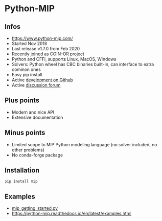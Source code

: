 # Python-MIP

## Infos

* https://www.python-mip.com/
* Started Nov 2018
* Last release v1.7.0 from Feb 2020
* Recently joined as COIN-OR project
* Python and CFFI, supports Linux, MacOS, Windows
* Solvers: Python wheel has CBC binaries built-in, can interface to extra common ones
* Easy pip install
* Active [development on Github](https://github.com/coin-or/python-mip)
* Active [discussion forum](https://groups.google.com/forum/#!forum/python-mip)

## Plus points

* Modern and nice API
* Extensive documentation

## Minus points

* Limited scope to MIP Python modeling language (no solver included, no other problems)
* No conda-forge package

## Installation

```
pip install mip
```

## Examples

* [mip_getting_started.py](mip_getting_started.py)
* https://python-mip.readthedocs.io/en/latest/examples.html
